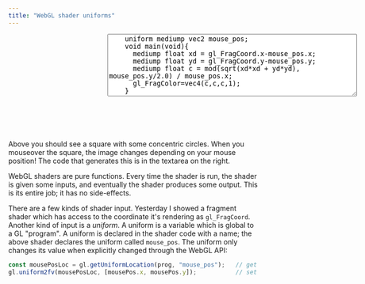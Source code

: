 ```yaml
---
title: "WebGL shader uniforms"
---
```


<div style="display: flex;">
  <canvas width="200" height="200" style="height: 200px; width: 200px;" id="fragmentCanvas"></canvas>
  <div style="display: flex; flex-direction: column; flex-grow: 1;">
    <textarea id="fragmentShader" cols="60" rows="8">
    uniform mediump vec2 mouse_pos;
    void main(void){
      mediump float xd = gl_FragCoord.x-mouse_pos.x;
      mediump float yd = gl_FragCoord.y-mouse_pos.y;
      mediump float c = mod(sqrt(xd*xd + yd*yd), mouse_pos.y/2.0) / mouse_pos.x;
      gl_FragColor=vec4(c,c,c,1);
    }</textarea>
    <div id="compilationError"></div>
  </div>
</div>
<script>
  const canvas = document.getElementById('fragmentCanvas');
  const gl = canvas.getContext('webgl');
  gl.viewport(0,0,canvas.width,canvas.height);
  const vertexBuf = gl.createBuffer();
  gl.bindBuffer(gl.ARRAY_BUFFER, vertexBuf);
  gl.bufferData(gl.ARRAY_BUFFER, new Float32Array([
    -1,1,  -1,-1,  1,-1,
    -1,1,   1,-1,  1, 1,
  ]), gl.STATIC_DRAW);
  gl.clearColor(0,0,0,1);
  const errEl = document.getElementById("compilationError");
  const fragEl = document.getElementById("fragmentShader");
  function newShaderFromTextarea() {
    const vertShader = gl.createShader(gl.VERTEX_SHADER);
    gl.shaderSource(vertShader, 'attribute vec2 c;void main(void){gl_Position=vec4(c, 0.0, 1.0);}');
    gl.compileShader(vertShader);
    const fragShader = gl.createShader(gl.FRAGMENT_SHADER);
    gl.shaderSource(fragShader, fragEl.value);
    gl.compileShader(fragShader);
    if (!gl.getShaderParameter(fragShader, gl.COMPILE_STATUS)) {
      errEl.innerText = gl.getShaderInfoLog(fragShader);
      return;
    }
    prog = gl.createProgram();
    gl.attachShader(prog, vertShader);
    gl.attachShader(prog, fragShader);
    gl.linkProgram(prog);
    gl.useProgram(prog);
    draw();
  }
  fragEl.oninput = newShaderFromTextarea;
  var mousePos = {x: 100, y: 100};
  function draw(ev) {
    console.log("drawing");
    const coord = gl.getAttribLocation(prog, "c");
    gl.vertexAttribPointer(coord, 2, gl.FLOAT, false, 0, 0);
    gl.enableVertexAttribArray(coord);

    const mousePosLoc = gl.getUniformLocation(prog, "mouse_pos");
    gl.uniform2fv(mousePosLoc, [mousePos.x, mousePos.y]);

    gl.clear(gl.COLOR_BUFFER_BIT);
    gl.drawArrays(gl.TRIANGLES, 0, 6);
    errEl.innerText = '';
  }
  canvas.onmousemove = function(ev) {
    mousePos = {x: ev.offsetX, y: 200-ev.offsetY};
    draw();
  }
  newShaderFromTextarea();
</script>

Above you should see a square with some concentric circles.
When you mouseover the square, the image changes depending on your mouse position!
The code that generates this is in the textarea on the right.

WebGL shaders are pure functions.
Every time the shader is run,
the shader is given some inputs,
and eventually the shader produces some output.
This is its entire job; it has no side-effects.

There are a few kinds of shader input.
Yesterday I showed a fragment shader
which has access to the coordinate it's rendering as `gl_FragCoord`.
Another kind of input is a _uniform_.
A uniform is a variable which is global to a GL "program".
A uniform is declared in the shader code with a name;
the above shader declares the uniform called `mouse_pos`.
The uniform only changes its value when explicitly changed through the WebGL API:

```js
const mousePosLoc = gl.getUniformLocation(prog, "mouse_pos");   // get pointer to variable
gl.uniform2fv(mousePosLoc, [mousePos.x, mousePos.y]);           // set new value
```

